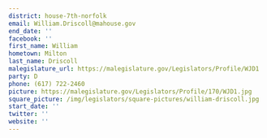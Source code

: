 ```yaml
---
district: house-7th-norfolk
email: William.Driscoll@mahouse.gov
end_date: ''
facebook: ''
first_name: William
hometown: Milton
last_name: Driscoll
malegislature_url: https://malegislature.gov/Legislators/Profile/WJD1
party: D
phone: (617) 722-2460
picture: https://malegislature.gov/Legislators/Profile/170/WJD1.jpg
square_picture: /img/legislators/square-pictures/william-driscoll.jpg
start_date: ''
twitter: ''
website: ''
---
```

